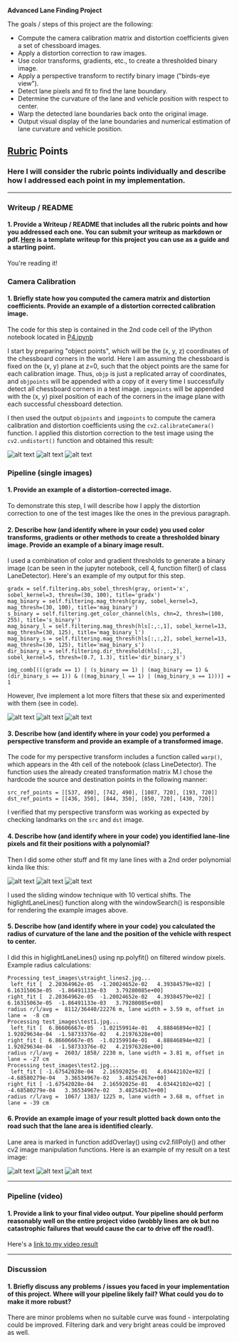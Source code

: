 **Advanced Lane Finding Project**

The goals / steps of this project are the following:

* Compute the camera calibration matrix and distortion coefficients given a set of chessboard images.
* Apply a distortion correction to raw images.
* Use color transforms, gradients, etc., to create a thresholded binary image.
* Apply a perspective transform to rectify binary image ("birds-eye view").
* Detect lane pixels and fit to find the lane boundary.
* Determine the curvature of the lane and vehicle position with respect to center.
* Warp the detected lane boundaries back onto the original image.
* Output visual display of the lane boundaries and numerical estimation of lane curvature and vehicle position.

[//]: # (Image References)

[image1]: ./examples/undistort_output.png "Undistorted"
[image2]: ./test_images/test1.jpg "Road Transformed"
[image3]: ./examples/binary_combo_example.jpg "Binary Example"
[image4]: ./examples/warped_straight_lines.jpg "Warp Example"
[image5]: ./examples/color_fit_lines.jpg "Fit Visual"
[image6]: ./examples/example_output.jpg "Output"


[image_a1]: ./examples/orig_ud_persp.png "Orig/Undistorted/Warped 1"
[image_a2]: ./examples/orig_ud_persp2.png "Orig/Undistorted/Warped 2"
[image_a3]: ./examples/orig_ud_persp3.png "Orig/Undistorted/Warped 3"

[image_b1]: ./examples/wrp_filt_hist.png "Warped/Filtered/Histogram 1"
[image_b2]: ./examples/wrp_filt_hist2.png "Warped/Filtered/Histogram 2"
[image_b3]: ./examples/wrp_filt_hist3.png "Warped/Filtered/Histogram 3"

[image_c1]: ./examples/filt_windows.png "Filtered/Windows 1"
[image_c2]: ./examples/filt_windows2.png "Filtered/Windows 2"
[image_c3]: ./examples/filt_windows3.png "Filtered/Windows 3"

[image_d1]: ./examples/result.png "Result 1"
[image_d2]: ./examples/result2.png "Result 2"
[image_d3]: ./examples/result3.png "Result 3"

[video1]: ./project_video_out.mp4 "Result Video"

## [Rubric](https://review.udacity.com/#!/rubrics/571/view) Points

### Here I will consider the rubric points individually and describe how I addressed each point in my implementation.  

---

### Writeup / README

#### 1. Provide a Writeup / README that includes all the rubric points and how you addressed each one.  You can submit your writeup as markdown or pdf.  [Here](https://github.com/udacity/CarND-Advanced-Lane-Lines/blob/master/writeup_template.md) is a template writeup for this project you can use as a guide and a starting point.  

You're reading it!

### Camera Calibration

#### 1. Briefly state how you computed the camera matrix and distortion coefficients. Provide an example of a distortion corrected calibration image.

The code for this step is contained in the 2nd code cell of the IPython notebook located in [P4.ipynb](https://github.com/cscsatho/CarND-Advanced-Lane-Lines-P4/blob/master/P4.ipynb)  

I start by preparing "object points", which will be the (x, y, z) coordinates of the chessboard corners in the world. Here I am assuming the chessboard is fixed on the (x, y) plane at z=0, such that the object points are the same for each calibration image.  Thus, `objp` is just a replicated array of coordinates, and `objpoints` will be appended with a copy of it every time I successfully detect all chessboard corners in a test image.  `imgpoints` will be appended with the (x, y) pixel position of each of the corners in the image plane with each successful chessboard detection.  

I then used the output `objpoints` and `imgpoints` to compute the camera calibration and distortion coefficients using the `cv2.calibrateCamera()` function.  I applied this distortion correction to the test image using the `cv2.undistort()` function and obtained this result: 

![alt text][image_a1]
![alt text][image_a2]
![alt text][image_a3]

### Pipeline (single images)

#### 1. Provide an example of a distortion-corrected image.

To demonstrate this step, I will describe how I apply the distortion correction to one of the test images like the ones in the previous paragraph.

#### 2. Describe how (and identify where in your code) you used color transforms, gradients or other methods to create a thresholded binary image.  Provide an example of a binary image result.

I used a combination of color and gradient thresholds to generate a binary image (can be seen in the jupyter notebook, cell 4, function filter() of class LaneDetector).  Here's an example of my output for this step.
```
gradx = self.filtering.abs_sobel_thresh(gray, orient='x', sobel_kernel=3, thresh=(30, 100), title='gradx')
mag_binary = self.filtering.mag_thresh(gray, sobel_kernel=3, mag_thresh=(30, 100), title='mag_binary')
s_binary = self.filtering.get_color_channel(hls, chn=2, thresh=(100, 255), title='s_binary')
mag_binary_l = self.filtering.mag_thresh(hls[:,:,1], sobel_kernel=13, mag_thresh=(30, 125), title='mag_binary_l')
mag_binary_s = self.filtering.mag_thresh(hls[:,:,2], sobel_kernel=13, mag_thresh=(30, 125), title='mag_binary_s')
dir_binary_s = self.filtering.dir_threshold(hls[:,:,2], sobel_kernel=5, thresh=(0.7, 1.3), title='dir_binary_s')
        
img_comb[(((gradx == 1) | (s_binary == 1) | (mag_binary == 1) & (dir_binary_s == 1)) & ((mag_binary_l == 1) | (mag_binary_s == 1)))] = 1        
```

However, I!ve implement a lot more filters that these six and experimented with them (see in code).

![alt text][image_b1]
![alt text][image_b2]
![alt text][image_b3]


#### 3. Describe how (and identify where in your code) you performed a perspective transform and provide an example of a transformed image.

The code for my perspective transform includes a function called `warp()`, which appears in the 4th cell of the notebook (class LineDetector).  The function uses the already created transformation matrix M.I chose the hardcode the source and destination points in the following manner:

```
src_ref_points = [[537, 490], [742, 490], [1087, 720], [193, 720]]
dst_ref_points = [[436, 350], [844, 350], [850, 720], [430, 720]]
```

I verified that my perspective transform was working as expected by checking landmarks on the `src` and `dst` image.

#### 4. Describe how (and identify where in your code) you identified lane-line pixels and fit their positions with a polynomial?

Then I did some other stuff and fit my lane lines with a 2nd order polynomial kinda like this:

![alt text][image_c1]
![alt text][image_c2]
![alt text][image_c3]

I used the sliding window technique with 10 vertical shifts. The higlightLaneLines() function along with the windowSearch() is responsible for rendering the example images above.

#### 5. Describe how (and identify where in your code) you calculated the radius of curvature of the lane and the position of the vehicle with respect to center.

I did this in higlightLaneLines() using np.polyfit() on filtered window pixels.
Example radius calculations:
```
Processing test_images\straight_lines2.jpg...
 left_fit [  2.20364962e-05  -1.20024652e-02   4.39384579e+02] [  6.16315063e-05  -1.86491133e-03   3.79280085e+00]
right_fit [  2.20364962e-05  -1.20024652e-02   4.39384579e+02] [  6.16315063e-05  -1.86491133e-03   3.79280085e+00]
radius r/l/avg =  8112/36440/22276 m, lane width = 3.59 m, offset in lane =  -8 cm
Processing test_images\test1.jpg...
 left_fit [  6.86606667e-05  -1.02159914e-01   4.88846894e+02] [  1.92029634e-04  -1.58733376e-02   4.21976328e+00]
right_fit [  6.86606667e-05  -1.02159914e-01   4.88846894e+02] [  1.92029634e-04  -1.58733376e-02   4.21976328e+00]
radius r/l/avg =  2603/ 1858/ 2230 m, lane width = 3.81 m, offset in lane = -27 cm
Processing test_images\test2.jpg...
 left_fit [ -1.67542028e-04   2.16592025e-01   4.03442102e+02] [ -4.68580279e-04   3.36534967e-02   3.48254267e+00]
right_fit [ -1.67542028e-04   2.16592025e-01   4.03442102e+02] [ -4.68580279e-04   3.36534967e-02   3.48254267e+00]
radius r/l/avg =  1067/ 1383/ 1225 m, lane width = 3.68 m, offset in lane = -39 cm
```

#### 6. Provide an example image of your result plotted back down onto the road such that the lane area is identified clearly.

Lane area is marked in function addOverlay() using cv2.fillPoly() and other cv2 image manipulation functions. Here is an example of my result on a test image:

![alt text][image_d1]
![alt text][image_d2]
![alt text][image_d3]

---

### Pipeline (video)

#### 1. Provide a link to your final video output.  Your pipeline should perform reasonably well on the entire project video (wobbly lines are ok but no catastrophic failures that would cause the car to drive off the road!).

Here's a [link to my video result](./project_video_out.mp4)

---

### Discussion

#### 1. Briefly discuss any problems / issues you faced in your implementation of this project.  Where will your pipeline likely fail?  What could you do to make it more robust?

There are minor problems when no suitable curve was found - interpolating could be improved.
Filtering dark and very bright areas could be improved as well.


